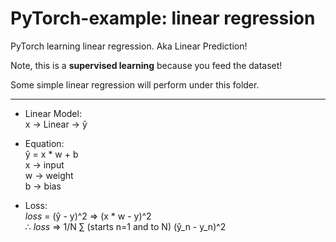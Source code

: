 # PyTorch-example: linear regression
PyTorch learning linear regression. Aka Linear Prediction!

Note, this is a <b>supervised learning</b> because you feed the dataset!

Some simple linear regression will perform under this folder.

---
* Linear Model:<br>
x -> Linear -> ŷ

* Equation:<br>
    ŷ = x * w + b<br>
    x -> input<br>
    w -> weight<br>
    b -> bias<br>

* Loss:<br>
<i>loss</i> = (ŷ - y)^2 => (x * w - y)^2 <br>
∴ <i>loss</i> => 1/N ∑ (starts n=1 and to N) (ŷ_n - y_n)^2


